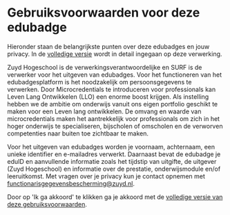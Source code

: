 # Gebruiksvoorwaarden voor deze edubadge

Hieronder staan de belangrijkste punten over deze edubadges en jouw privacy. In de [volledige versie](https://raw.githubusercontent.com/edubadges/privacy/master/zuyd-hogeschool/edubadges-formal-text-nl.md) wordt in detail ingegaan op deze verwerking.

Zuyd Hogeschool is de verwerkingsverantwoordelijke en SURF is de verwerker voor het uitgeven van edubadges. Voor het functioneren van het edubadgesplatform is het noodzakelijk om persoonsgegevens te verwerken. Door Microcredentials te introduceren voor professionals kan Leven Lang Ontwikkelen (LLO) een enorme boost krijgen. Als instelling hebben we de ambitie om onderwijs vanuit ons eigen portfolio geschikt te maken voor een Leven lang ontwikkelen. De omvang en waarde van microcredentials maken het aantrekkelijk voor professionals om zich in het hoger onderwijs te specialiseren, bijscholen of omscholen en de verworven competenties naar buiten toe zichtbaar te maken.

Voor het uitgeven van edubadges worden je voornaam, achternaam, een unieke identifier en e-mailadres verwerkt. Daarnaast bevat de edubadge je eduID en aanvullende informatie zoals het tijdstip van uitgifte, de uitgever (Zuyd Hogeschool) en informatie over de prestatie, onderwijsmodule en/of leeruitkomst. Met vragen over je privacy kun je contact opnemen met [functionarisgegevensbescherming@zuyd.nl](mailto:functionarisgegevensbescherming@zuyd.nl).

Door op 'Ik ga akkoord' te klikken ga je akkoord met de [volledige versie van deze gebruiksvoorwaarden](https://raw.githubusercontent.com/edubadges/privacy/master/zuyd-hogeschool/edubadges-formal-text-nl.md).
